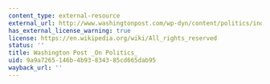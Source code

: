 ```yaml
---
content_type: external-resource
external_url: http://www.washingtonpost.com/wp-dyn/content/politics/index.html
has_external_license_warning: true
license: https://en.wikipedia.org/wiki/All_rights_reserved
status: ''
title: Washington Post _On Politics_
uid: 9a9a7265-146b-4b93-8343-85cd665dab95
wayback_url: ''
---
```

